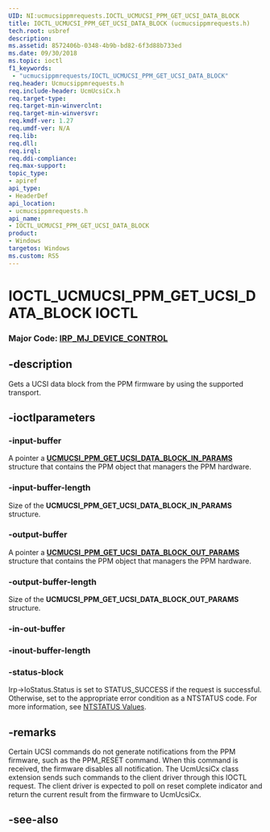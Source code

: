 ```yaml
---
UID: NI:ucmucsippmrequests.IOCTL_UCMUCSI_PPM_GET_UCSI_DATA_BLOCK
title: IOCTL_UCMUCSI_PPM_GET_UCSI_DATA_BLOCK (ucmucsippmrequests.h)
tech.root: usbref
description: 
ms.assetid: 8572406b-0348-4b9b-bd82-6f3d88b733ed
ms.date: 09/30/2018
ms.topic: ioctl
f1_keywords:
 - "ucmucsippmrequests/IOCTL_UCMUCSI_PPM_GET_UCSI_DATA_BLOCK"
req.header: Ucmucsippmrequests.h
req.include-header: UcmUcsiCx.h
req.target-type:
req.target-min-winverclnt:
req.target-min-winversvr:
req.kmdf-ver: 1.27
req.umdf-ver: N/A
req.lib:
req.dll:
req.irql: 
req.ddi-compliance:
req.max-support:
topic_type: 
- apiref
api_type: 
- HeaderDef
api_location: 
- ucmucsippmrequests.h
api_name: 
- IOCTL_UCMUCSI_PPM_GET_UCSI_DATA_BLOCK
product:
- Windows
targetos: Windows
ms.custom: RS5
---
```


# IOCTL_UCMUCSI_PPM_GET_UCSI_DATA_BLOCK IOCTL

### Major Code:  [IRP_MJ_DEVICE_CONTROL](https://docs.microsoft.com/windows-hardware/drivers/kernel/irp-mj-device-control)

## -description
Gets a UCSI data block from the PPM firmware by using the supported transport.


## -ioctlparameters

### -input-buffer

A pointer a [**UCMUCSI_PPM_GET_UCSI_DATA_BLOCK_IN_PARAMS**](ns-ucmucsippmrequests-_ucmucsi_ppm_get_ucsi_data_block_in_params.md) structure that contains the PPM object that managers the PPM hardware.

### -input-buffer-length 

Size of the **UCMUCSI_PPM_GET_UCSI_DATA_BLOCK_IN_PARAMS** structure.

### -output-buffer

A pointer a [**UCMUCSI_PPM_GET_UCSI_DATA_BLOCK_OUT_PARAMS**](ns-ucmucsippmrequests-_ucmucsi_ppm_get_ucsi_data_block_out_params.md) structure that contains the PPM object that managers the PPM hardware.

### -output-buffer-length

Size of the **UCMUCSI_PPM_GET_UCSI_DATA_BLOCK_OUT_PARAMS** structure.

### -in-out-buffer


### -inout-buffer-length



### -status-block

Irp->IoStatus.Status is set to STATUS_SUCCESS if the request is successful.
Otherwise, set to the appropriate error condition as a NTSTATUS code. 
For more information, see [NTSTATUS Values](https://docs.microsoft.com/windows-hardware/drivers/kernel/ntstatus-values).

## -remarks

Certain UCSI commands do not generate notifications from the PPM firmware, such as the PPM_RESET command. When this command is received, the firmware disables all notification. The UcmUcsiCx class extension sends such commands to the client driver through this IOCTL request. The client driver is expected to poll on reset complete indicator and return the current result from the firmware to UcmUcsiCx.  

## -see-also
